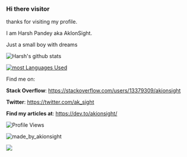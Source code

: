 ### Hi there visitor

thanks for visiting my profile.

I am Harsh Pandey aka AkIonSight. 

Just a small boy with dreams 

![Harsh's github stats](https://github-readme-stats.vercel.app/api?username=AkIonSight&show_icons=true&theme=tokyonight) 

[![most Languages Used](https://github-readme-stats.vercel.app/api/top-langs/?username=AkIonSight&show_icons=true&theme=tokyonight)](https://github.com/anuraghazra/github-readme-stats)

Find me on:

<!-- **Discord**: AkIonSight#8281, i left discord --> 

**Stack Overflow**: https://stackoverflow.com/users/13379309/akionsight

**Twitter**: https://twitter.com/ak_sight

**Find my articles at**: https://dev.to/akionsight/

![Profile Views](https://komarev.com/ghpvc/?username=akionsight)

![made_by_akionsight](https://img.shields.io/badge/Made%20By-AkIonSight-red)

![](https://hit.yhype.me/github/profile?user_id=62844691)

